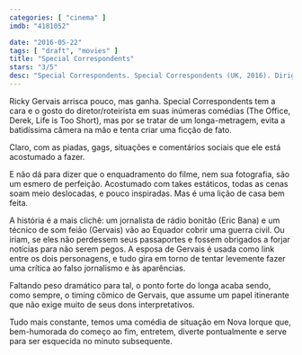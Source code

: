```yaml
---
categories: [ "cinema" ]
imdb: "4181052"

date: "2016-05-22"
tags: [ "draft", "movies" ]
title: "Special Correspondents"
stars: "3/5"
desc: "Special Correspondents. Special Correspondents (UK, 2016). Dirigido por Ricky Gervais. Escrito por Ricky Gervais, Jacques Labib, Simon Michaël. Com Ricky Gervais, Eric Bana, Vera Farmiga, Kelly Macdonald, Kevin Pollak, America Ferrera, Raúl Castillo, Benjamin Bratt, Kim Ramirez."
---
```

Ricky Gervais arrisca pouco, mas ganha. Special Correspondents tem a cara e o gosto do diretor/roteirista em suas inúmeras comédias (The Office, Derek, Life is Too Short), mas por se tratar de um longa-metragem, evita a batidíssima câmera na mão e tenta criar uma ficção de fato.

Claro, com as piadas, gags, situações e comentários sociais que ele está acostumado a fazer.

E não dá para dizer que o enquadramento do filme, nem sua fotografia, são um esmero de perfeição. Acostumado com takes estáticos, todas as cenas soam meio deslocadas, e pouco inspiradas. Mas é uma lição de casa bem feita.

A história é a mais clichê: um jornalista de rádio bonitão (Eric Bana) e um técnico de som feião (Gervais) vão ao Equador cobrir uma guerra civil. Ou iriam, se eles não perdessem seus passaportes e fossem obrigados a forjar notícias para não serem pegos. A esposa de Gervais é usada como link entre os dois personagens, e tudo gira em torno de tentar levemente fazer uma crítica ao falso jornalismo e às aparências.

Faltando peso dramático para tal, o ponto forte do longa acaba sendo, como sempre, o timing cômico de Gervais, que assume um papel itinerante que não exige muito de seus dons interpretativos.

Tudo mais constante, temos uma comédia de situação em Nova Iorque que, bem-humorada do começo ao fim, entretem, diverte pontualmente e serve para ser esquecida no minuto subsequente.
